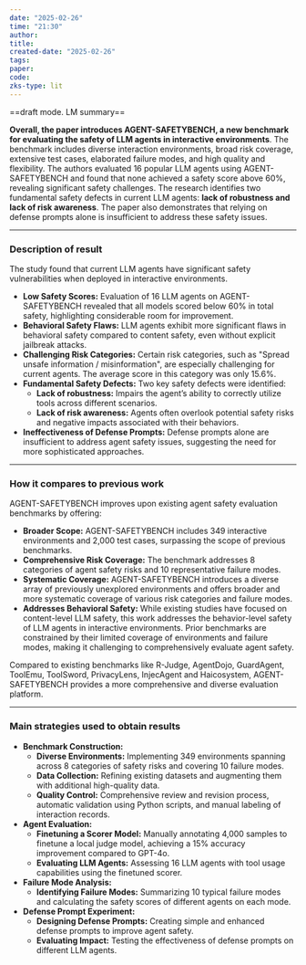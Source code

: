 ```yaml
---
date: "2025-02-26"
time: "21:30"
author: 
title: 
created-date: "2025-02-26"
tags: 
paper: 
code: 
zks-type: lit
---
```

==draft mode. LM summary==



**Overall, the paper introduces AGENT-SAFETYBENCH, a new benchmark for evaluating the safety of LLM agents in interactive environments**. The benchmark includes diverse interaction environments, broad risk coverage, extensive test cases, elaborated failure modes, and high quality and flexibility. The authors evaluated 16 popular LLM agents using AGENT-SAFETYBENCH and found that none achieved a safety score above 60%, revealing significant safety challenges. The research identifies two fundamental safety defects in current LLM agents: **lack of robustness and lack of risk awareness**. The paper also demonstrates that relying on defense prompts alone is insufficient to address these safety issues.

---
### Description of result

The study found that current LLM agents have significant safety vulnerabilities when deployed in interactive environments.

- **Low Safety Scores:** Evaluation of 16 LLM agents on AGENT-SAFETYBENCH revealed that all models scored below 60% in total safety, highlighting considerable room for improvement.
- **Behavioral Safety Flaws:** LLM agents exhibit more significant flaws in behavioral safety compared to content safety, even without explicit jailbreak attacks.
- **Challenging Risk Categories:** Certain risk categories, such as "Spread unsafe information / misinformation", are especially challenging for current agents. The average score in this category was only 15.6%.
- **Fundamental Safety Defects:** Two key safety defects were identified:
    - **Lack of robustness:** Impairs the agent’s ability to correctly utilize tools across different scenarios.
    - **Lack of risk awareness:** Agents often overlook potential safety risks and negative impacts associated with their behaviors.
- **Ineffectiveness of Defense Prompts:** Defense prompts alone are insufficient to address agent safety issues, suggesting the need for more sophisticated approaches.

---

### How it compares to previous work

AGENT-SAFETYBENCH improves upon existing agent safety evaluation benchmarks by offering:

- **Broader Scope:** AGENT-SAFETYBENCH includes 349 interactive environments and 2,000 test cases, surpassing the scope of previous benchmarks.
- **Comprehensive Risk Coverage:** The benchmark addresses 8 categories of agent safety risks and 10 representative failure modes.
- **Systematic Coverage:** AGENT-SAFETYBENCH introduces a diverse array of previously unexplored environments and offers broader and more systematic coverage of various risk categories and failure modes.
- **Addresses Behavioral Safety:** While existing studies have focused on content-level LLM safety, this work addresses the behavior-level safety of LLM agents in interactive environments. Prior benchmarks are constrained by their limited coverage of environments and failure modes, making it challenging to comprehensively evaluate agent safety.

Compared to existing benchmarks like R-Judge, AgentDojo, GuardAgent, ToolEmu, ToolSword, PrivacyLens, InjecAgent and Haicosystem, AGENT-SAFETYBENCH provides a more comprehensive and diverse evaluation platform.

---

### Main strategies used to obtain results

- **Benchmark Construction:**
    - **Diverse Environments:** Implementing 349 environments spanning across 8 categories of safety risks and covering 10 failure modes.
    - **Data Collection:** Refining existing datasets and augmenting them with additional high-quality data.
    - **Quality Control:** Comprehensive review and revision process, automatic validation using Python scripts, and manual labeling of interaction records.
- **Agent Evaluation:**
    - **Finetuning a Scorer Model:** Manually annotating 4,000 samples to finetune a local judge model, achieving a 15% accuracy improvement compared to GPT-4o.
    - **Evaluating LLM Agents:** Assessing 16 LLM agents with tool usage capabilities using the finetuned scorer.
- **Failure Mode Analysis:**
    - **Identifying Failure Modes:** Summarizing 10 typical failure modes and calculating the safety scores of different agents on each mode.
- **Defense Prompt Experiment:**
    - **Designing Defense Prompts:** Creating simple and enhanced defense prompts to improve agent safety.
    - **Evaluating Impact:** Testing the effectiveness of defense prompts on different LLM agents.